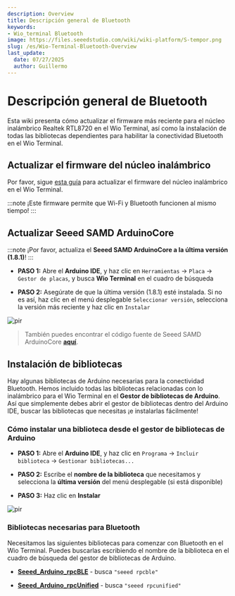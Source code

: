 ```yaml
---
description: Overview
title: Descripción general de Bluetooth
keywords:
- Wio_terminal Bluetooth
image: https://files.seeedstudio.com/wiki/wiki-platform/S-tempor.png
slug: /es/Wio-Terminal-Bluetooth-Overview
last_update:
  date: 07/27/2025
  author: Guillermo
---
```


# Descripción general de Bluetooth

Esta wiki presenta cómo actualizar el firmware más reciente para el núcleo inalámbrico Realtek RTL8720 en el Wio Terminal, así como la instalación de todas las bibliotecas dependientes para habilitar la conectividad Bluetooth en el Wio Terminal.

## Actualizar el firmware del núcleo inalámbrico

Por favor, sigue [esta guía](https://wiki.seeedstudio.com/Wio-Terminal-Network-Overview/#update-the-wireless-core-firmware) para actualizar el firmware del núcleo inalámbrico en el Wio Terminal.

:::note
        ¡Este firmware permite que Wi-Fi y Bluetooth funcionen al mismo tiempo!
:::

## Actualizar Seeed SAMD ArduinoCore

:::note
¡Por favor, actualiza el **Seeed SAMD ArduinoCore a la última versión (1.8.1)**!
:::

- **PASO 1:** Abre el **Arduino IDE**, y haz clic en `Herramientas` -> `Placa` -> `Gestor de placas`, y busca **Wio Terminal** en el cuadro de búsqueda

- **PASO 2:** Asegúrate de que la última versión (1.8.1) esté instalada. Si no es así, haz clic en el menú desplegable `Seleccionar versión`, selecciona la versión más reciente y haz clic en `Instalar`

<p style={{textalign: 'center'}}><img src="https://files.seeedstudio.com/wiki/Wio-Terminal/img/ArduinoCore_new.png" alt="pir" width={850} height="auto" /></p>

> También puedes encontrar el código fuente de Seeed SAMD ArduinoCore [**aquí**](https://github.com/Seeed-Studio/ArduinoCore-samd).

## Instalación de bibliotecas

Hay algunas bibliotecas de Arduino necesarias para la conectividad Bluetooth. Hemos incluido todas las bibliotecas relacionadas con lo inalámbrico para el Wio Terminal en el **Gestor de bibliotecas de Arduino**. Así que simplemente debes abrir el gestor de bibliotecas dentro del Arduino IDE, buscar las bibliotecas que necesitas ¡e instalarlas fácilmente!

### Cómo instalar una biblioteca desde el gestor de bibliotecas de Arduino

- **PASO 1:** Abre el **Arduino IDE**, y haz clic en `Programa` -> `Incluir biblioteca` -> `Gestionar bibliotecas...`

- **PASO 2:** Escribe el **nombre de la biblioteca** que necesitamos y selecciona la **última versión** del menú desplegable (si está disponible)

- **PASO 3:** Haz clic en **Instalar**

<p style={{textalign:  'center'}}><img src="https://files.seeedstudio.com/wiki/Wio-Terminal/img/library_install_1.jpg" alt="pir" width={870} height="auto" /></p>

### Bibliotecas necesarias para Bluetooth

Necesitamos las siguientes bibliotecas para comenzar con Bluetooth en el Wio Terminal. Puedes buscarlas escribiendo el nombre de la biblioteca en el cuadro de búsqueda del gestor de bibliotecas de Arduino.

- [**Seeed_Arduino_rpcBLE**](https://github.com/Seeed-Studio/Seeed_Arduino_rpcBLE) - busca `"seeed rpcble"`

- [**Seeed_Arduino_rpcUnified**](https://github.com/Seeed-Studio/Seeed_Arduino_rpcUnified) - busca `"seeed rpcunified"`
